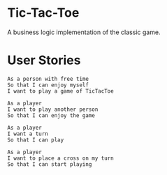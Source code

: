 # Tic-Tac-Toe
A business logic implementation of the classic game.

# User Stories
```
As a person with free time
So that I can enjoy myself
I want to play a game of TicTacToe

As a player
I want to play another person
So that I can enjoy the game

As a player
I want a turn
So that I can play

As a player
I want to place a cross on my turn
So that I can start playing
```
